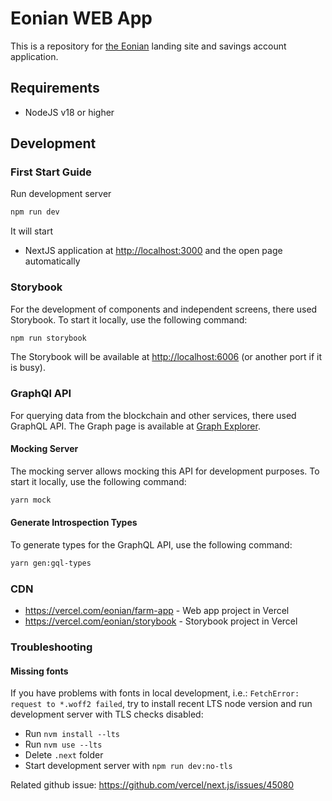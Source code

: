 # Eonian WEB App

This is a repository for [the Eonian](https://eonian.finance) landing site and savings account application.

## Requirements

* NodeJS v18 or higher

## Development

### First Start Guide

Run development server

```bash
npm run dev
```

It will start

* NextJS application at [http://localhost:3000](http://localhost:3000) and the open page automatically

### Storybook

For the development of components and independent screens, there used Storybook.
To start it locally, use the following command:

```bash
npm run storybook
```

The Storybook will be available at [http://localhost:6006](http://localhost:6006) (or another port if it is busy).

### GraphQl API

For querying data from the blockchain and other services, there used GraphQL API.
The Graph page is available at [Graph Explorer](https://thegraph.com/explorer/subgraphs/AceUdeWNKAsCt5Vs5PWajJeUgL4aQT7w6jiGbBG95FHJ?view=Query&chain=arbitrum-one).

#### Mocking Server

The mocking server allows mocking this API for development purposes. To start it locally, use the following command:

```bash
yarn mock
```

#### Generate Introspection Types

To generate types for the GraphQL API, use the following command:

```bash
yarn gen:gql-types
```

### CDN

* <https://vercel.com/eonian/farm-app> - Web app project in Vercel
* <https://vercel.com/eonian/storybook> - Storybook project in Vercel


### Troubleshooting

#### Missing fonts
If you have problems with fonts in local development, i.e.: `FetchError: request to *.woff2 failed`, try to install recent LTS node version and run development server with TLS checks disabled:
- Run `nvm install --lts`
- Run `nvm use --lts`
- Delete `.next` folder
- Start development server with `npm run dev:no-tls`

Related github issue: https://github.com/vercel/next.js/issues/45080

